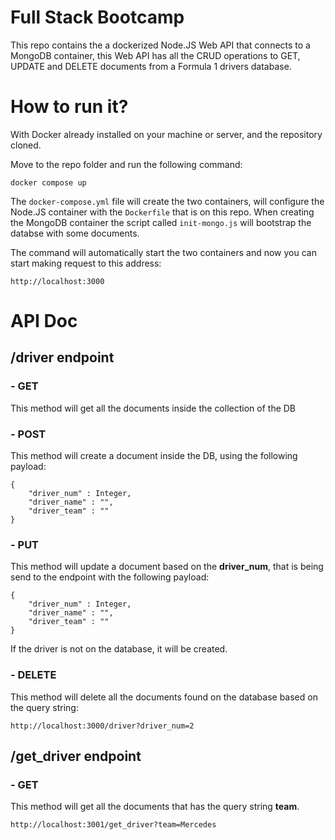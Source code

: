 # Full Stack Bootcamp

This repo contains the a dockerized Node.JS Web API that connects to a MongoDB container, this Web API has all the CRUD operations to GET, UPDATE and DELETE documents from a Formula 1 drivers database.

# How to run it? 
With Docker already installed on your machine or server, and the repository cloned. 

Move to the repo folder and run the following command:
```
docker compose up
```


The ```docker-compose.yml``` file will create the two containers, will configure the Node.JS container with the ```Dockerfile``` that is on this repo. When creating the MongoDB container the script called ```init-mongo.js``` will bootstrap the databse with some documents.

The command will automatically start the two containers and now you can start making request to this address:
```
http://localhost:3000
```

# API Doc

## /driver endpoint
### - GET
This method will get all the documents inside the collection of the DB

### - POST
This method will create a document inside the DB, using the following payload:

```
{
    "driver_num" : Integer,
    "driver_name" : "",
    "driver_team" : ""
}
```

### - PUT
This method will update a document based on the **driver_num**, that is being send to the endpoint with the following payload:

```
{
    "driver_num" : Integer,
    "driver_name" : "",
    "driver_team" : ""
}
```
If the driver is not on the database, it will be created.

### - DELETE
This method will delete all the documents found on the database based on the query string: 
```
http://localhost:3000/driver?driver_num=2
```

## /get_driver endpoint
### - GET
This method will get all the documents that has the query string **team**.
```
http://localhost:3001/get_driver?team=Mercedes
```